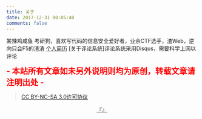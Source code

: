 ```yaml
---
title: 关于
date: 2017-12-31 00:05:40
comments: false
---
```

某辣鸡咸鱼
考研狗，喜欢写代码的信息安全爱好者，业余CTF选手，渣Web，逆向只会F5的渣渣
[个人简历](resume.html)
[关于评论系统]评论系统采用Disqus，需要科学上网以评论

<b style="font-size:21px;color:red"> - 本站所有文章如未另外说明则均为原创，转载文章请注明出处 - </b>

> [CC BY-NC-SA 3.0许可协议](https://creativecommons.org/licenses/by-nc-sa/3.0/)

<script type="text/javascript" src="/js/src/hitokoto.js"></script>
[<div style="text-align:center">『<i class="hitokoto"></i>』&#9;<i class="from"></i></div>](http://hitokoto.cn/)